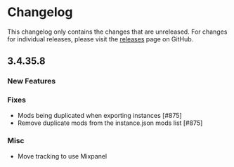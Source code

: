 # Changelog

This changelog only contains the changes that are unreleased. For changes for individual releases, please visit the
[releases](https://github.com/ATLauncher/ATLauncher/releases) page on GitHub.

## 3.4.35.8

### New Features

### Fixes
- Mods being duplicated when exporting instances [#875]
- Remove duplicate mods from the instance.json mods list [#875]

### Misc
- Move tracking to use Mixpanel